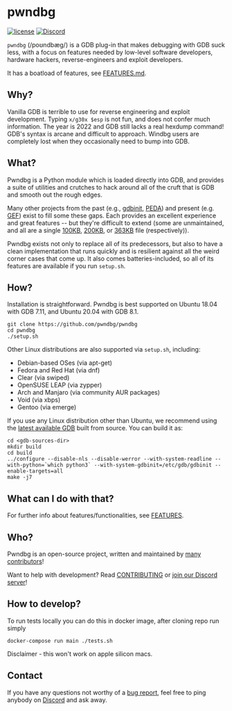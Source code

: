 # pwndbg

[![license](https://img.shields.io/github/license/mashape/apistatus.svg?maxAge=2592000)](https://choosealicense.com/licenses/mit/)
[![Discord](https://img.shields.io/discord/843809097920413717?label=Discord&style=plastic)](https://discord.gg/x47DssnGwm)

`pwndbg` (/poʊndbæg/) is a GDB plug-in that makes debugging with GDB suck less, with a focus on features needed by low-level software developers, hardware hackers, reverse-engineers and exploit developers.

It has a boatload of features, see [FEATURES.md](FEATURES.md).

## Why?

Vanilla GDB is terrible to use for reverse engineering and exploit development. Typing `x/g30x $esp` is not fun, and does not  confer much information.  The year is 2022 and GDB still lacks a real hexdump command!  GDB's syntax is arcane and difficult to approach.  Windbg users are completely lost when they occasionally need to bump into GDB.

## What?

Pwndbg is a Python module which is loaded directly into GDB, and provides a suite of utilities and crutches to hack around all of the cruft that is GDB and smooth out the rough edges.

Many other projects from the past (e.g., [gdbinit][gdbinit], [PEDA][PEDA]) and present (e.g. [GEF][GEF]) exist to fill some these gaps.  Each provides an excellent experience and great features -- but they're difficult to extend (some are unmaintained, and all are a single [100KB][gdbinit2], [200KB][peda.py], or [363KB][gef.py] file (respectively)).

Pwndbg exists not only to replace all of its predecessors, but also to have a clean implementation that runs quickly and is resilient against all the weird corner cases that come up.  It also comes batteries-included, so all of its features are available if you run `setup.sh`.

[gdbinit]: https://github.com/gdbinit/Gdbinit
[gdbinit2]: https://github.com/gdbinit/Gdbinit/blob/master/gdbinit

[PEDA]: https://github.com/longld/peda
[peda.py]: https://github.com/longld/peda/blob/master/peda.py

[GEF]: https://github.com/hugsy/gef
[gef.py]: https://github.com/hugsy/gef/blob/master/gef.py

## How?

Installation is straightforward.  Pwndbg is best supported on Ubuntu 18.04 with GDB 7.11, and Ubuntu 20.04 with GDB 8.1.

```shell
git clone https://github.com/pwndbg/pwndbg
cd pwndbg
./setup.sh
```

Other Linux distributions are also supported via `setup.sh`, including:

* Debian-based OSes (via apt-get)
* Fedora and Red Hat (via dnf)
* Clear (via swiped)
* OpenSUSE LEAP (via zypper)
* Arch and Manjaro (via community AUR packages)
* Void (via xbps)
* Gentoo (via emerge)

If you use any Linux distribution other than Ubuntu, we recommend using the [latest available GDB](https://www.gnu.org/software/gdb/download/) built from source. You can build it as:
```
cd <gdb-sources-dir>
mkdir build
cd build
../configure --disable-nls --disable-werror --with-system-readline --with-python=`which python3` --with-system-gdbinit=/etc/gdb/gdbinit --enable-targets=all
make -j7
```

## What can I do with that?

For further info about features/functionalities, see [FEATURES](FEATURES.md).

## Who?

Pwndbg is an open-source project, written and maintained by [many contributors](https://github.com/pwndbg/pwndbg/graphs/contributors)!

Want to help with development? Read [CONTRIBUTING](.github/CONTRIBUTING.md) or [join our Discord server](https://discord.gg/x47DssnGwm)!

## How to develop?
To run tests locally you can do this in docker image, after cloning repo run simply
```shell
docker-compose run main ./tests.sh 
```
Disclaimer - this won't work on apple silicon macs.

## Contact
If you have any questions not worthy of a [bug report](https://github.com/pwndbg/pwndbg/issues), feel free to ping
anybody on [Discord](https://discord.gg/x47DssnGwm) and ask away.
